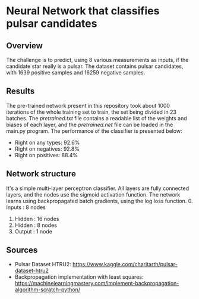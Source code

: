 # Neural Network that classifies pulsar candidates

## Overview
The challenge is to predict, using 8 various measurements as inputs, if the candidate star really is a pulsar. The dataset contains pulsar candidates, with 1639 positive samples and 16259 negative samples.

## Results
The pre-trained network present in this repository took about 1000 iterations of the whole training set to train, the set being divided in 23 batches. The *pretrained.txt* file contains a readable list of the weights and biases of each layer, and the *pretrained.net* file can be loaded in the main.py program. The performance of the classifier is presented below:
- Right on any types: 92.6%
- Right on negatives: 92.8%
- Right on positives: 88.4%

## Network structure
It's a simple multi-layer perceptron classifier. All layers are fully connected layers, and the nodes use the sigmoid activation function. The network learns using backpropagated batch gradients, using the log loss function.
0. Inputs : 8 nodes
1. Hidden : 16 nodes
2. Hidden : 8 nodes
3. Output : 1 node

## Sources
- Pulsar Dataset HTRU2: https://www.kaggle.com/charitarth/pulsar-dataset-htru2
- Backpropagation implementation with least squares: https://machinelearningmastery.com/implement-backpropagation-algorithm-scratch-python/

